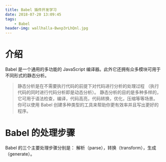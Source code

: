 ```yaml
---
title: Babel 插件开发学习
date: 2018-07-20 13:09:45
tags: 
    - Babel
header-img: wallhalla-Bwxp3rLhQnl.jpg
---
```


# 介绍
Babel 是一个通用的多功能的 JavaScript 编译器。此外它还拥有众多模块可用于不同形式的静态分析。
> 静态分析是在不需要执行代码的前提下对代码进行分析的处理过程 （执行代码的同时进行代码分析即是动态分析）。 静态分析的目的是多种多样的， 它可用于语法检查，编译，代码高亮，代码转换，优化，压缩等等场景。
你可以使用 Babel 创建多种类型的工具来帮助你更有效率并且写出更好的程序。

# Babel 的处理步骤
Babel 的三个主要处理步骤分别是： 解析（parse），转换（transform），生成（generate）。

